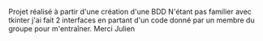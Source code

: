 Projet réalisé à partir d'une création d'une BDD
N'étant pas familier avec tkinter j'ai fait 2 interfaces en partant d'un code donné par un membre du groupe pour m'entraîner.
Merci Julien
